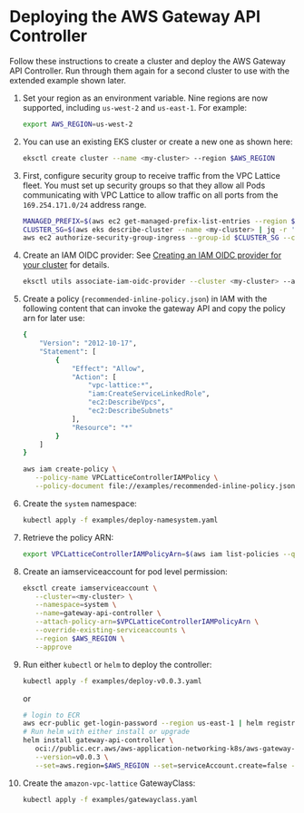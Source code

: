 # Deploying the AWS Gateway API Controller

Follow these instructions to create a cluster and deploy the AWS Gateway API Controller.
Run through them again for a second cluster to use with the extended example shown later.

1. Set your region as an environment variable. Nine regions are now supported, including `us-west-2` and `us-east-1`. For example:
   ```bash
   export AWS_REGION=us-west-2
   ```
1. You can use an existing EKS cluster or create a new one as shown here:
   ```bash
   eksctl create cluster --name <my-cluster> --region $AWS_REGION
   ```
1. First, configure security group to receive traffic from the VPC Lattice fleet. You must set up security groups so that they allow all Pods communicating with VPC Lattice to allow traffic on all ports from the `169.254.171.0/24` address range. 

   ```bash
   MANAGED_PREFIX=$(aws ec2 get-managed-prefix-list-entries --region $AWS_DEFAULT_REGION --prefix-list-id pl-0721453c7ac4ec009  | jq -r '.Entries[0].Cidr')
   CLUSTER_SG=$(aws eks describe-cluster --name <my-cluster> | jq -r '.cluster.resourcesVpcConfig.clusterSecurityGroupId')
   aws ec2 authorize-security-group-ingress --group-id $CLUSTER_SG --cidr $MANAGED_PREFIX --protocol -1
   ```
1. Create an IAM OIDC provider: See [Creating an IAM OIDC provider for your cluster](https://docs.aws.amazon.com/eks/latest/userguide/enable-iam-roles-for-service-accounts.html) for details.
   ```bash
   eksctl utils associate-iam-oidc-provider --cluster <my-cluster> --approve
   ```
1. Create a policy (`recommended-inline-policy.json`) in IAM with the following content that can invoke the gateway API and copy the policy arn for later use:
   ```bash
   {
       "Version": "2012-10-17",
       "Statement": [
           {
               "Effect": "Allow",
               "Action": [
                   "vpc-lattice:*",
                   "iam:CreateServiceLinkedRole",
                   "ec2:DescribeVpcs",
                   "ec2:DescribeSubnets"
               ],
               "Resource": "*"
           }
       ]
   }
   ```
   ```bash
   aws iam create-policy \
      --policy-name VPCLatticeControllerIAMPolicy \
      --policy-document file://examples/recommended-inline-policy.json
   ```
1. Create the `system` namespace:
   ```bash
   kubectl apply -f examples/deploy-namesystem.yaml
   ```
1. Retrieve the policy ARN:
   ```bash
   export VPCLatticeControllerIAMPolicyArn=$(aws iam list-policies --query 'Policies[?PolicyName==`VPCLatticeControllerIAMPolicy`].Arn' --output text)
   ```
1. Create an iamserviceaccount for pod level permission:
   ```bash
   eksctl create iamserviceaccount \
      --cluster=<my-cluster> \
      --namespace=system \
      --name=gateway-api-controller \
      --attach-policy-arn=$VPCLatticeControllerIAMPolicyArn \
      --override-existing-serviceaccounts \
      --region $AWS_REGION \
      --approve
   ```

1. Run either `kubectl` or `helm` to deploy the controller:

      ```bash
      kubectl apply -f examples/deploy-v0.0.3.yaml
      ```
      
      or

      ```bash
      # login to ECR
      aws ecr-public get-login-password --region us-east-1 | helm registry login --username AWS --password-stdin public.ecr.aws
      # Run helm with either install or upgrade
      helm install gateway-api-controller \
         oci://public.ecr.aws/aws-application-networking-k8s/aws-gateway-controller-chart\
         --version=v0.0.3 \
         --set=aws.region=$AWS_REGION --set=serviceAccount.create=false --namespace system
      ```

1. Create the `amazon-vpc-lattice` GatewayClass:
   ```bash
   kubectl apply -f examples/gatewayclass.yaml
   ```

